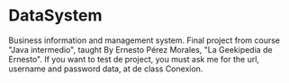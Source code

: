 # DataSystem
Business information and management system. Final project from course "Java intermedio", taught By Ernesto Pérez Morales, 
"La Geekipedia de Ernesto".
If you want to test de project, you must ask me for the url, username and password data, at de class Conexion.
